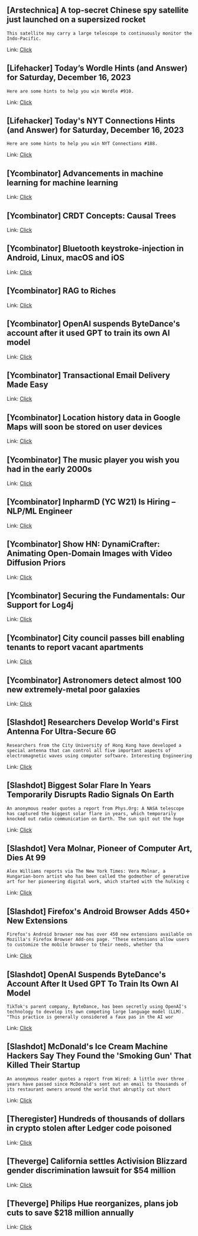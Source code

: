 ## [Arstechnica] A top-secret Chinese spy satellite just launched on a supersized rocket
```
This satellite may carry a large telescope to continuously monitor the Indo-Pacific.
```

Link: [Click](https://arstechnica.com/?p=1991612)

## [Lifehacker] Today’s Wordle Hints (and Answer) for Saturday, December 16, 2023
```
Here are some hints to help you win Wordle #910.
```

Link: [Click](https://lifehacker.com/entertainment/wordle-answer-today-december-16-2023)

## [Lifehacker] Today's NYT Connections Hints (and Answer) for Saturday, December 16, 2023
```
Here are some hints to help you win NYT Connections #188.
```

Link: [Click](https://lifehacker.com/entertainment/nyt-connections-answer-today-december-16-2023)

## [Ycombinator] Advancements in machine learning for machine learning
Link: [Click](https://blog.research.google/2023/12/advancements-in-machine-learning-for.html)

## [Ycombinator] CRDT Concepts: Causal Trees
Link: [Click](https://www.farley.ai/posts/causal)

## [Ycombinator] Bluetooth keystroke-injection in Android, Linux, macOS and iOS
Link: [Click](https://github.com/skysafe/reblog/tree/main/cve-2023-45866)

## [Ycombinator] RAG to Riches
Link: [Click](https://sourcegraph.com/blog/rag-to-riches)

## [Ycombinator] OpenAI suspends ByteDance's account after it used GPT to train its own AI model
Link: [Click](https://www.theverge.com/2023/12/15/24003542/openai-suspends-bytedances-account-after-it-used-gpt-to-train-its-own-ai-model)

## [Ycombinator] Transactional Email Delivery Made Easy
Link: [Click](https://maileroo.com/)

## [Ycombinator] Location history data in Google Maps will soon be stored on user devices
Link: [Click](https://www.businessinsider.com/google-maps-location-data-history-stored-locally-2023-12)

## [Ycombinator] The music player you wish you had in the early 2000s
Link: [Click](https://www.crowdsupply.com/cool-tech-zone/tangara)

## [Ycombinator] InpharmD (YC W21) Is Hiring – NLP/ML Engineer
Link: [Click](https://www.inpharmd.com/jobs/inpharmd-is-hiring-ai-ml-engineer)

## [Ycombinator] Show HN: DynamiCrafter: Animating Open-Domain Images with Video Diffusion Priors
Link: [Click](https://github.com/Doubiiu/DynamiCrafter)

## [Ycombinator] Securing the Fundamentals: Our Support for Log4j
Link: [Click](https://www.sovereigntechfund.de/news/log4j-investment)

## [Ycombinator] City council passes bill enabling tenants to report vacant apartments
Link: [Click](https://www.thecity.nyc/2023/12/06/warehousing-vacant-apartments-report-council/)

## [Ycombinator] Astronomers detect almost 100 new extremely-metal poor galaxies
Link: [Click](https://phys.org/news/2023-12-astronomers-extremely-metal-poor-galaxies.html)

## [Slashdot] Researchers Develop World's First Antenna For Ultra-Secure 6G
```
Researchers from the City University of Hong Kong have developed a special antenna that can control all five important aspects of electromagnetic waves using computer software. Interesting Engineering
```

Link: [Click](https://mobile.slashdot.org/story/23/12/16/0424200/researchers-develop-worlds-first-antenna-for-ultra-secure-6g?utm_source=rss1.0mainlinkanon&utm_medium=feed)

## [Slashdot] Biggest Solar Flare In Years Temporarily Disrupts Radio Signals On Earth
```
An anonymous reader quotes a report from Phys.Org: A NASA telescope has captured the biggest solar flare in years, which temporarily knocked out radio communication on Earth. The sun spit out the huge
```

Link: [Click](https://tech.slashdot.org/story/23/12/16/0023257/biggest-solar-flare-in-years-temporarily-disrupts-radio-signals-on-earth?utm_source=rss1.0mainlinkanon&utm_medium=feed)

## [Slashdot] Vera Molnar, Pioneer of Computer Art, Dies At 99
```
Alex Williams reports via The New York Times: Vera Molnar, a Hungarian-born artist who has been called the godmother of generative art for her pioneering digital work, which started with the hulking c
```

Link: [Click](https://tech.slashdot.org/story/23/12/16/004230/vera-molnar-pioneer-of-computer-art-dies-at-99?utm_source=rss1.0mainlinkanon&utm_medium=feed)

## [Slashdot] Firefox's Android Browser Adds 450+ New Extensions
```
Firefox's Android browser now has over 450 new extensions available on Mozilla's Firefox Browser Add-ons page. "These extensions allow users to customize the mobile browser to their needs, whether tha
```

Link: [Click](https://news.slashdot.org/story/23/12/15/2356227/firefoxs-android-browser-adds-450-new-extensions?utm_source=rss1.0mainlinkanon&utm_medium=feed)

## [Slashdot] OpenAI Suspends ByteDance's Account After It Used GPT To Train Its Own AI Model
```
TikTok's parent company, ByteDance, has been secretly using OpenAI's technology to develop its own competing large language model (LLM). "This practice is generally considered a faux pas in the AI wor
```

Link: [Click](https://slashdot.org/story/23/12/15/2346251/openai-suspends-bytedances-account-after-it-used-gpt-to-train-its-own-ai-model?utm_source=rss1.0mainlinkanon&utm_medium=feed)

## [Slashdot] McDonald's Ice Cream Machine Hackers Say They Found the 'Smoking Gun' That Killed Their Startup
```
An anonymous reader quotes a report from Wired: A little over three years have passed since McDonald's sent out an email to thousands of its restaurant owners around the world that abruptly cut short 
```

Link: [Click](https://slashdot.org/story/23/12/15/226234/mcdonalds-ice-cream-machine-hackers-say-they-found-the-smoking-gun-that-killed-their-startup?utm_source=rss1.0mainlinkanon&utm_medium=feed)

## [Theregister] Hundreds of thousands of dollars in crypto stolen after Ledger code poisoned
Link: [Click](https://go.theregister.com/feed/www.theregister.com/2023/12/16/ledger_crypto_conect_kit/)

## [Theverge] California settles Activision Blizzard gender discrimination lawsuit for $54 million
Link: [Click](https://www.theverge.com/2023/12/15/24003556/california-activision-blizzard-gender-discrimination-lawsuit-settlement)

## [Theverge] Philips Hue reorganizes, plans job cuts to save $218 million annually
Link: [Click](https://www.theverge.com/2023/12/15/24003478/philips-hue-signify-restructuring-cut-218-million-annually)
